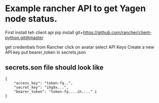 # Example rancher API to get Yagen node status. 

First install teh client api 
 pip install git+https://github.com/rancher/client-python.git@master

get credentials from Rancher click on avatar select API Keys Create a new API key put bearer_token in secrets.json


## secrets.son file should look like

    { 
        "access_key": "token-fq..", 
        "secret_key": "ihg9x...", 
        "bearer_token": "token-fq....ih...." i
    }



